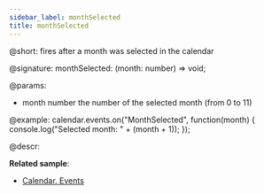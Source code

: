 ```yaml
---
sidebar_label: monthSelected
title: monthSelected
---          
```


@short: fires after a month was selected in the calendar

@signature: monthSelected: (month: number) => void;

@params:
- month     number      the number of the selected month (from 0 to 11)

@example:
calendar.events.on("MonthSelected", function(month) {
   console.log("Selected month: " + (month + 1));
});



@descr:

**Related sample**:
- [Calendar. Events](https://snippet.dhtmlx.com/7kj7fiek)


